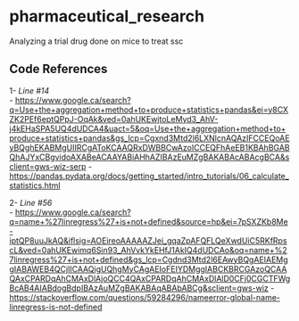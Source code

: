 # pharmaceutical_research
Analyzing a trial drug done on mice to treat ssc

## Code References

1- *Line #14* \
    - https://www.google.ca/search?q=Use+the+aggregation+method+to+produce+statistics+pandas&ei=y8CXZK2PEf6eptQPpJ-OqAk&ved=0ahUKEwjtoLeMyd3_AhV-j4kEHaSPA5UQ4dUDCA4&uact=5&oq=Use+the+aggregation+method+to+produce+statistics+pandas&gs_lcp=Cgxnd3Mtd2l6LXNlcnAQAzIFCCEQoAEyBQghEKABMgUIIRCgAToKCAAQRxDWBBCwAzoICCEQFhAeEB1KBAhBGABQhAJYxCBgvidoAXABeACAAYABiAHhAZIBAzEuMZgBAKABAcABAcgBCA&sclient=gws-wiz-serp
    - https://pandas.pydata.org/docs/getting_started/intro_tutorials/06_calculate_statistics.html

2- *Line #56* \
    - https://www.google.ca/search?q=name+%27linregress%27+is+not+defined&source=hp&ei=7pSXZKb8Me-iptQP8uuJkAQ&iflsig=AOEireoAAAAAZJei_gqaZpAFQFLQeXwdUiC5RKfRpscL&ved=0ahUKEwimq6Sin93_AhVvkYkEHfJ1AkIQ4dUDCAo&oq=name+%27linregress%27+is+not+defined&gs_lcp=Cgdnd3Mtd2l6EAwyBQgAEIAEMggIABAWEB4QCjIICAAQigUQhgMyCAgAEIoFEIYDMggIABCKBRCGAzoQCAAQAxCPARDqAhCMAxDlAjoQCC4QAxCPARDqAhCMAxDlAlD0CFj0CGCTFWgBcAB4AIABdogBdpIBAzAuMZgBAKABAqABAbABCg&sclient=gws-wiz
    - https://stackoverflow.com/questions/59284296/nameerror-global-name-linregress-is-not-defined

